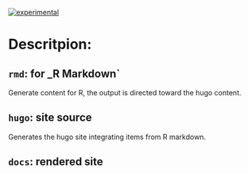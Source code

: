 
[![experimental](https://img.shields.io/badge/lifecycle-experimental-orange.svg)](
https://www.tidyverse.org/lifecycle/#experimental
)

# Descritpion:

## `rmd`: for _R Markdown`

Generate content for R, the output is directed toward the hugo content.

## `hugo`: site source

Generates the hugo site integrating items from R markdown.

## `docs`: rendered site



